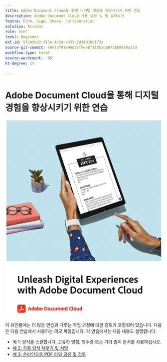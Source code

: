 ```yaml
---
title: Adobe Document Cloud을 통해 디지털 경험을 향상시키기 위한 연습
description: Adobe Document Cloud 사용 요령 및 팁 살펴보기
featre: Form, Sign, Share, Collaboration
solution: Acrobat
role: User
level: Beginner
exl-id: 5fab3cd2-315e-4c5d-b435-2d1401bd172a
source-git-commit: 4e6fbf91e96d26f9ee8f1105ad68738b9450a32d
workflow-type: tm+mt
source-wordcount: '85'
ht-degree: 1%

---
```


# Adobe Document Cloud을 통해 디지털 경험을 향상시키기 위한 연습

[![이미지](assets/rebrand.png)](assets/Unleash_Digital_Experiences_with_Adobe_Document_Cloud.pdf)

이 유인물에는 더 많은 연습과 다루는 작업 과정에 대한 검토가 포함되어 있습니다. 다음은 다음 연습에서 사용하는 데모 파일입니다. 각 연습에서는 다음 내용도 설명합니다.

* 예 1: 양식을 스캔합니다. 고유한 명함, 영수증 또는 기타 종이 문서를 사용하십시오.
* [예 2: 각종 양식 채우기 및 서명](assets/03_FillSignScan.zip)
* [예 3: 온라인으로 PDF 파일 공유 및 검토](assets/01_Review.zip)
